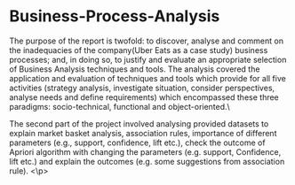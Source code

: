 # Business-Process-Analysis
The purpose of the report is twofold: to discover, analyse and comment on the inadequacies of the company(Uber Eats as a case study) business processes; and, in doing so, to justify and evaluate an appropriate selection of Business Analysis techniques and tools. The analysis covered the application and evaluation of techniques and tools which provide for all five activities (strategy analysis, investigate situation, consider perspectives, analyse needs and define requirements) which encompassed these three paradigms: socio-technical, functional and object-oriented.\
<p> The second part of the project  involved analysing provided datasets to explain market basket analysis, association rules, importance of different parameters (e.g., support, confidence, lift etc.), check the outcome of Apriori algorithm with changing the parameters (e.g. support, Confidence, lift etc.) and explain the outcomes (e.g. some suggestions from association rule). <\p>
